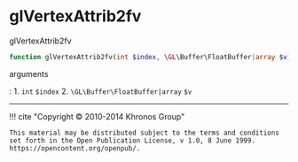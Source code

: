 # glVertexAttrib2fv
glVertexAttrib2fv

```php
function glVertexAttrib2fv(int $index, \GL\Buffer\FloatBuffer|array $v) : void
```

arguments

:    1. `int` `$index` 
    2. `\GL\Buffer\FloatBuffer|array` `$v` 

---
     

!!! cite "Copyright © 2010-2014 Khronos Group"

    This material may be distributed subject to the terms and conditions set forth in the Open Publication License, v 1.0, 8 June 1999. https://opencontent.org/openpub/.